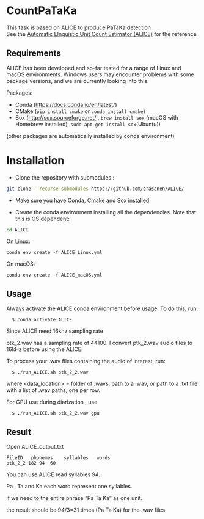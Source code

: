 # CountPaTaKa

This task is based on ALICE to produce PaTaKa detection<br>
See the [Automatic LInguistic Unit Count Estimator (ALICE)](https://github.com/orasanen/ALICE) for the reference

## Requirements

ALICE has been developed and so-far tested for a range of Linux and macOS environments. Windows users may encounter problems with some package versions, and we are currently looking into this.

Packages:

- Conda (https://docs.conda.io/en/latest/)
- CMake (```pip install cmake``` or ```conda install cmake```)
- Sox (http://sox.sourceforge.net/ , ```brew install sox``` (macOS with Homebrew installed), ```sudo apt-get install sox```(Ubuntu))

(other packages are automatically installed by conda environment)

# Installation 

- Clone the repository with submodules :

```bash
git clone --recurse-submodules https://github.com/orasanen/ALICE/
```

- Make sure you have Conda, Cmake and Sox installed.

- Create the conda environment installing all the dependencies. Note that this is OS dependent:

```bash
cd ALICE
```  

On Linux:  
```
conda env create -f ALICE_Linux.yml 
```

On macOS:  
```  
conda env create -f ALICE_macOS.yml 
```

## Usage

Always activate the ALICE conda environment before usage. To do this, run:
```
  $ conda activate ALICE
```

Since ALICE need 16khz sampling rate 

ptk_2.wav has a sampling rate of 44100. I convert ptk_2.wav audio files to 16kHz before using the ALICE.

To process your .wav files containing the audio of interest, run:
```
  $ ./run_ALICE.sh ptk_2_2.wav
```
  where <data_location> = folder of .wavs, path to a .wav, or path to a .txt file
  with a list of .wav paths, one per row.

  For GPU use during diarization , use
```
  $ ./run_ALICE.sh ptk_2_2.wav gpu
```

## Result

Open ALICE_output.txt

```
FileID 	 phonemes 	 syllables 	 words
ptk_2_2	182	94	60
```

You can use ALICE read syllables 94.

Pa , Ta and Ka each word represent one syllables.

if we need to the entire phrase “Pa Ta Ka” as one unit.

the result should be 94/3=31 times (Pa Ta Ka) for the .wav files
